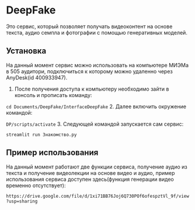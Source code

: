 # DeepFake

Это сервис, который позволяет получать видеоконтент на основе текста, аудио семпла и фотографии с помощью генеративных моделей.

## Установка
На данный момент сервис можно использовать на компьютере МИЭМа в 505 аудитори, подключиться к которому можно удаленно через AnyDesk(id 400933947).
1. После получения доступа к компьютеру необходимо зайти в консоль и прописать команду:

```cd Documents/DeepFake/InterfaceDeepFake```
2. Далее включить окружение командой:

```DP/scripts/activate```
3. Следующей командой запускается сам сервис:

```streamlit run Знакомство.py```

## Пример использования
На данный момент работают две функции сервиса, получение аудио из текста и получение видеолекции на основе видео и аудио, пример использования сервиса
доступен здесь(функция генерации видео временно отсутствует):

```https://drive.google.com/file/d/1xi71BB76Joj6Q730POf6ofespztVl_9f/view?usp=sharing```
